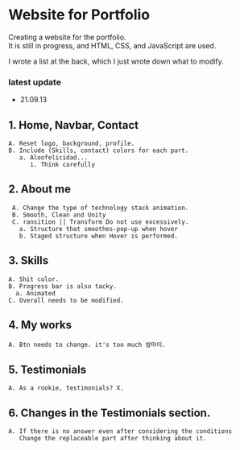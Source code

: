 # Website for Portfolio
 
 Creating a website for the portfolio.<br>
 It is still in progress, and HTML, CSS, and JavaScript are used.
 
 I wrote a list at the back, which I just wrote down what to modify.
 
### latest update
 - 21.09.13
 
 ## 1. Home, Navbar, Contact <br>
    A. Reset logo, background, profile.
    B. Include (Skills, contact) colors for each part.
       a. Aloofelicidad...
          i. Think carefully

 ## 2. About me<br>
     A. Change the type of technology stack animation.
     B. Smooth, Clean and Unity
     C. ransition || Transform Do not use excessively.
       a. Structure that smoothes-pop-up when hover
       b. Staged structure when Hover is performed.

 ## 3. Skills
    A. Shit color.
    B. Progress bar is also tacky.
      a. Animated
    C. Overall needs to be modified.

 ## 4. My works
    A. Btn needs to change. it's too much 쌈마이.

 ## 5. Testimonials
    A. As a rookie, testimonials? X.

 ## 6. Changes in the Testimonials section.
    A. If there is no answer even after considering the conditions
       Change the replaceable part after thinking about it.
    
